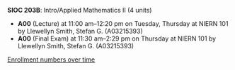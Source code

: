 **SIOC 203B**: Intro/Applied Mathematics II (4 units)

- **A00** (Lecture) at 11:00 am–12:20 pm on Tuesday, Thursday at NIERN 101 by Llewellyn Smith, Stefan G. (A03215393)
- **A00** (Final Exam) at 11:30 am–2:29 pm on Thursday at NIERN 101 by Llewellyn Smith, Stefan G. (A03215393)

[Enrollment numbers over time](./SIOC203B.tsv)
